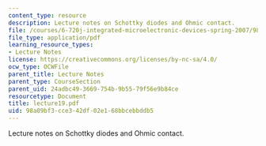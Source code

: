 ```yaml
---
content_type: resource
description: Lecture notes on Schottky diodes and Ohmic contact.
file: /courses/6-720j-integrated-microelectronic-devices-spring-2007/98a09bf3cce342df02e168bbcebbddb5_lecture19.pdf
file_type: application/pdf
learning_resource_types:
- Lecture Notes
license: https://creativecommons.org/licenses/by-nc-sa/4.0/
ocw_type: OCWFile
parent_title: Lecture Notes
parent_type: CourseSection
parent_uid: 24adbc49-3669-754b-9b55-79f56e9b84ce
resourcetype: Document
title: lecture19.pdf
uid: 98a09bf3-cce3-42df-02e1-68bbcebbddb5
---
```

Lecture notes on Schottky diodes and Ohmic contact.